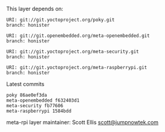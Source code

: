 This layer depends on:

    URI: git://git.yoctoproject.org/poky.git
    branch: honister

    URI: git://git.openembedded.org/meta-openembedded.git
    branch: honister

    URI: git://git.yoctoproject.org/meta-security.git
    branch: honister

    URI: git://git.yoctoproject.org/meta-raspberrypi.git
    branch: honister

Latest commits

    poky 86ae0ef3da
    meta-openembedded f632403d1
    meta-security fb77606
    meta-raspberrypi 1584bdd

meta-rpi layer maintainer: Scott Ellis <scott@jumpnowtek.com>
